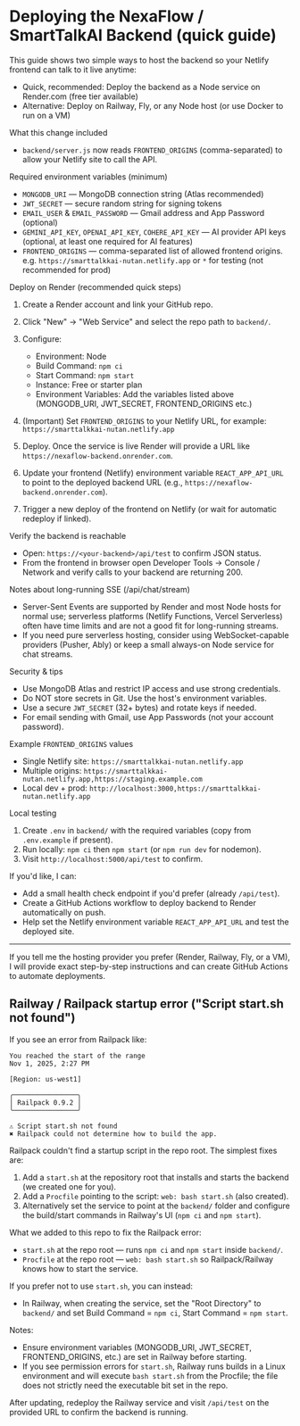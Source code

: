 # Deploying the NexaFlow / SmartTalkAI Backend (quick guide)

This guide shows two simple ways to host the backend so your Netlify frontend can talk to it live anytime:

- Quick, recommended: Deploy the backend as a Node service on Render.com (free tier available)
- Alternative: Deploy on Railway, Fly, or any Node host (or use Docker to run on a VM)

What this change included
- `backend/server.js` now reads `FRONTEND_ORIGINS` (comma-separated) to allow your Netlify site to call the API.

Required environment variables (minimum)
- `MONGODB_URI` — MongoDB connection string (Atlas recommended)
- `JWT_SECRET` — secure random string for signing tokens
- `EMAIL_USER` & `EMAIL_PASSWORD` — Gmail address and App Password (optional)
- `GEMINI_API_KEY`, `OPENAI_API_KEY`, `COHERE_API_KEY` — AI provider API keys (optional, at least one required for AI features)
- `FRONTEND_ORIGINS` — comma-separated list of allowed frontend origins. e.g. `https://smarttalkkai-nutan.netlify.app` or `*` for testing (not recommended for prod)

Deploy on Render (recommended quick steps)
1. Create a Render account and link your GitHub repo.
2. Click "New" → "Web Service" and select the repo path to `backend/`.
3. Configure:
   - Environment: Node
   - Build Command: `npm ci`
   - Start Command: `npm start`
   - Instance: Free or starter plan
   - Environment Variables: Add the variables listed above (MONGODB_URI, JWT_SECRET, FRONTEND_ORIGINS etc.)

4. (Important) Set `FRONTEND_ORIGINS` to your Netlify URL, for example:
   `https://smarttalkkai-nutan.netlify.app`

5. Deploy. Once the service is live Render will provide a URL like `https://nexaflow-backend.onrender.com`.

6. Update your frontend (Netlify) environment variable `REACT_APP_API_URL` to point to the deployed backend URL (e.g., `https://nexaflow-backend.onrender.com`).

7. Trigger a new deploy of the frontend on Netlify (or wait for automatic redeploy if linked).

Verify the backend is reachable
- Open: `https://<your-backend>/api/test` to confirm JSON status.
- From the frontend in browser open Developer Tools → Console / Network and verify calls to your backend are returning 200.

Notes about long-running SSE (/api/chat/stream)
- Server-Sent Events are supported by Render and most Node hosts for normal use; serverless platforms (Netlify Functions, Vercel Serverless) often have time limits and are not a good fit for long-running streams.
- If you need pure serverless hosting, consider using WebSocket-capable providers (Pusher, Ably) or keep a small always-on Node service for chat streams.

Security & tips
- Use MongoDB Atlas and restrict IP access and use strong credentials.
- Do NOT store secrets in Git. Use the host's environment variables.
- Use a secure `JWT_SECRET` (32+ bytes) and rotate keys if needed.
- For email sending with Gmail, use App Passwords (not your account password).

Example `FRONTEND_ORIGINS` values
- Single Netlify site: `https://smarttalkkai-nutan.netlify.app`
- Multiple origins: `https://smarttalkkai-nutan.netlify.app,https://staging.example.com`
- Local dev + prod: `http://localhost:3000,https://smarttalkkai-nutan.netlify.app`

Local testing
1. Create `.env` in `backend/` with the required variables (copy from `.env.example` if present).
2. Run locally: `npm ci` then `npm start` (or `npm run dev` for nodemon).
3. Visit `http://localhost:5000/api/test` to confirm.

If you'd like, I can:
- Add a small health check endpoint if you'd prefer (already `/api/test`).
- Create a GitHub Actions workflow to deploy backend to Render automatically on push.
- Help set the Netlify environment variable `REACT_APP_API_URL` and test the deployed site.

---
If you tell me the hosting provider you prefer (Render, Railway, Fly, or a VM), I will provide exact step-by-step instructions and can create GitHub Actions to automate deployments.

Railway / Railpack startup error ("Script start.sh not found")
----------------------------------------------------------------
If you see an error from Railpack like:

```
You reached the start of the range
Nov 1, 2025, 2:27 PM

[Region: us-west1]

╭────────────────╮
│ Railpack 0.9.2 │
╰────────────────╯

⚠ Script start.sh not found
✖ Railpack could not determine how to build the app.
```

Railpack couldn't find a startup script in the repo root. The simplest fixes are:

1. Add a `start.sh` at the repository root that installs and starts the backend (we created one for you).
2. Add a `Procfile` pointing to the script: `web: bash start.sh` (also created).
3. Alternatively set the service to point at the `backend/` folder and configure the build/start commands in Railway's UI (`npm ci` and `npm start`).

What we added to this repo to fix the Railpack error:
- `start.sh` at the repo root — runs `npm ci` and `npm start` inside `backend/`.
- `Procfile` at the repo root — `web: bash start.sh` so Railpack/Railway knows how to start the service.

If you prefer not to use `start.sh`, you can instead:
- In Railway, when creating the service, set the "Root Directory" to `backend/` and set Build Command = `npm ci`, Start Command = `npm start`.

Notes:
- Ensure environment variables (MONGODB_URI, JWT_SECRET, FRONTEND_ORIGINS, etc.) are set in Railway before starting.
- If you see permission errors for `start.sh`, Railway runs builds in a Linux environment and will execute `bash start.sh` from the Procfile; the file does not strictly need the executable bit set in the repo.

After updating, redeploy the Railway service and visit `/api/test` on the provided URL to confirm the backend is running.
